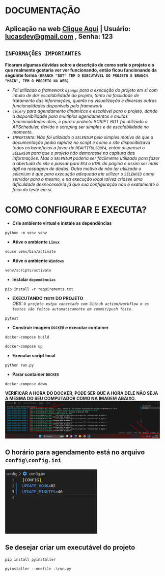 # DOCUMENTAÇÃO

## Aplicação na web [Clique Aqui](https://beemon.onrender.com) | Usuário: lucasdev@gmail.com , Senha: 123
## `INFORMAÇÕES IMPORTANTES`
**Ficaram algumas dúvidas sobre a descrição de como seria o projeto e o que realmente gostaria ver ver funcionando, então ficou funcionando da seguinte forma `(BRANCH "BOT" TEM O EXECUTÁVEL DO PROJETO E BRANCH "MAIN", TEM O PROJETO NA WEB)`**<br>
- *Foi utilizado o framework `django` para a execução do projeto em sí com intuíto de dar  escalabilidade do projeto, tanto na facilidade de tratamento das informações, quanto na visualização e diversas outras funcionalidades disponívels pelo framework*<br>
- *`celery` para agendamento dinámicos e escalável para o projeto, dando a disponibilidade para multiplos agendamentos e muitas funcionalidades úteis, e para o probeto SCRIPT BOT foi utilizado o APScheduler, devido o scraping ser simples e de escalabilidade no momento.*
- *`IMPORTANTE`: Não foi utilziado o `SELENIUM` pelo simples motivo de que a documentação pedia rapidez no script e como o site disponibilzava todos os benefícios a favor do `BEAUTIFULSOUP4`, então dispensei o `SELENIUM` para que o projeto não demorasse na capitura das informações. Mas o `SELENIUM` poderia ser facilmetne utilizado para fazer a abertuda do site e passar para `BS4` o `HTML` da página e assim ser mais ágil na raspagem de dados. Outro motivo de não ter utilizado o selenium é que para execução adequada iria utilizar o `SELENOID` como servidor para o mesmo, e na execução local talvez criasse uma dificuldade desnecessária já que sua configuração não é exatamente o foco do teste em sí.*

# COMO CONFIGURAR E EXECUTA?
- **Crie ambiente virtual e instale as dependências**
```
python -m venv venv
```

- **Ative o ambiente `Linux`**
```
souce venv/bin/activate
```

- **Ative o ambiente `Windows`**
```
venv/scripts/activate
```

- **Instalar `dependências`**
```
pip install -r requirements.txt
```

- **EXECUTANDO `TESTE` DO PROJETO**<br>
*OBS: `O projeto estpa conectado com Github action/workflow e os testes são feitos automaticamente em commit/push feito.`*
```
pytest
```

- **Construir imagem `DOCKER` e executar container**
```
docker-compose build
```

```
docker-compose up
```

- **Executar script local**
```
python run.py
```

- **Parar container `DOCKER`**
```
docker-compose down
```

**VERIFICAR A HORA DO DOCKER, PODE SER QUE A HORA DELE NÃO SEJA A MESMA DO SEU COMPUTADOR COMO NA IMAGEM ABAIXO.**
![Alt text](image-1.png)

## O horário para agendamento está no arquivo `config\config.ini`
![Alt text](image.png)


## Se desejar criar um executável do projeto
```
pip install pyinstaller
```
```
pyinstaller --onefile .\run.py
```
